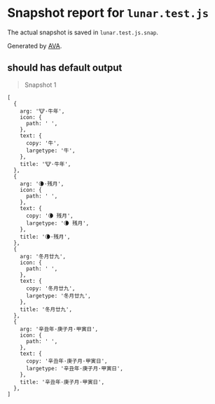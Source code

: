 # Snapshot report for `lunar.test.js`

The actual snapshot is saved in `lunar.test.js.snap`.

Generated by [AVA](https://avajs.dev).

## should has default output

> Snapshot 1

    [
      {
        arg: '🐮·牛年',
        icon: {
          path: ' ',
        },
        text: {
          copy: '牛',
          largetype: '牛',
        },
        title: '🐮·牛年',
      },
      {
        arg: '🌘·残月',
        icon: {
          path: ' ',
        },
        text: {
          copy: '🌘 残月',
          largetype: '🌘 残月',
        },
        title: '🌘·残月',
      },
      {
        arg: '冬月廿九',
        icon: {
          path: ' ',
        },
        text: {
          copy: '冬月廿九',
          largetype: '冬月廿九',
        },
        title: '冬月廿九',
      },
      {
        arg: '辛丑年·庚子月·甲寅日',
        icon: {
          path: ' ',
        },
        text: {
          copy: '辛丑年·庚子月·甲寅日',
          largetype: '辛丑年·庚子月·甲寅日',
        },
        title: '辛丑年·庚子月·甲寅日',
      },
    ]
